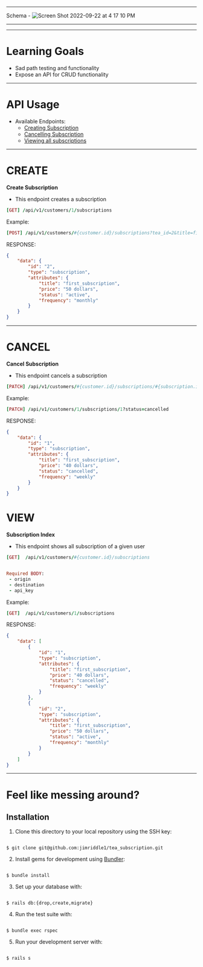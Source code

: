 
---
Schema - ![Screen Shot 2022-09-22 at 4 17 10 PM](https://user-images.githubusercontent.com/99755958/191854081-8dfd79c1-cb68-4985-a161-bc34cd2a516c.png)

---


---

# Learning Goals

- Sad path testing and functionality
- Expose an API for CRUD functionality

---


# API Usage



- Available Endpoints:
  - [Creating Subscription](#CREATE)
  - [Cancelling Subscription](#CANCEL)
  - [Viewing all subscriptions](#VIEW)

---

# CREATE


**Create Subscription**

- This endpoint creates a subscription 
	

``` ruby
[GET] /api/v1/customers/1/subscriptions

```

 Example:

``` ruby 
[POST] /api/v1/customers/#{customer.id}/subscriptions?tea_id=2&title=first_subscription&price=50 dollars&frequency=monthly


```

RESPONSE:

```json
{
	"data": {
		"id": "2",
		"type": "subscription",
		"attributes": {
			"title": "first_subscription",
			"price": "50 dollars",
			"status": "active",
			"frequency": "monthly"
		}
	}
}
```
---

# CANCEL


**Cancel Subscription**

- This endpoint cancels a subscription
	

``` ruby
[PATCH] /api/v1/customers/#{customer.id}/subscriptions/#{subscription.id}

```

 Example:

``` ruby 
[PATCH] /api/v1/customers/1/subscriptions/1?status=cancelled

```

RESPONSE:

```json
{
	"data": {
		"id": "1",
		"type": "subscription",
		"attributes": {
			"title": "first_subscription",
			"price": "40 dollars",
			"status": "cancelled",
			"frequency": "weekly"
		}
	}
}
```


# VIEW


**Subscription Index**

- This endpoint shows all subscription of a given user
	

``` ruby
[GET]  /api/v1/customers/#{customer.id}/subscriptions


Required BODY: 
 - origin
 - destination
 - api_key
```

 Example:

``` ruby 
[GET]  /api/v1/customers/1/subscriptions

```

RESPONSE:

```json
{
	"data": [
		{
			"id": "1",
			"type": "subscription",
			"attributes": {
				"title": "first_subscription",
				"price": "40 dollars",
				"status": "cancelled",
				"frequency": "weekly"
			}
		},
		{
			"id": "2",
			"type": "subscription",
			"attributes": {
				"title": "first_subscription",
				"price": "50 dollars",
				"status": "active",
				"frequency": "monthly"
			}
		}
	]
}
```
---


# Feel like messing around?


## Installation

1. Clone this directory to your local repository using the SSH key:

```

$ git clone git@github.com:jimriddle1/tea_subscription.git

```

  

2. Install gems for development using [Bundler](https://bundler.io/guides/using_bundler_in_applications.html#getting-started---installing-bundler-and-bundle-init):

```

$ bundle install

```

  

3. Set up your database with:

```

$ rails db:{drop,create,migrate}

```

  

4. Run the test suite with:

```

$ bundle exec rspec

```

  

5. Run your development server with:

```

$ rails s

```
